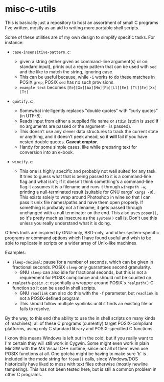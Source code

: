 # misc-c-utils

This is basically just a repository to host an assortment of small C programs
I've written, mostly as an aid to writing more portable shell scripts.

Some of these utilities are of my own design to simplify specific tasks.
For instance:

* `case-insensitive-pattern.c`:
  * given a string (either given as command-line
  argument(s) or on standard input), prints out a regex pattern that can be
  used with `sed` and the like to match the string, ignoring case.
  * This can be useful because, while `-i` works to do these matches in POSIX
    `grep`, POSIX `sed` has no such provisions. 
  * `example text` becomes `[Ee][Xx][Aa][Mm][Pp][Ll][Ee] [Tt][Ee][Xx][Tt]`

* `quotify.c`:
  * Somewhat intelligently replaces "double quotes" with “curly quotes” (in
    UTF-8).
  * Reads input from either a supplied file name or `stdin` (stdin is used if
    no arguments are passed or the argument `-` is passed).
  * This doesn't use any clever data structures to track the current state or
    anything, and it doesn't peek ahead, so it **will** fail if you have
    nested double quotes. **Caveat emptor**.
  * Handy for some simple cases, like while preparing text for conversion into
    an e-book.

* `wineify.c`:
  * This one is highly specific and probably not well suited for any task.
    It tries to guess what that is being passed to it is a command-line
    flag and what isn't; if it doesn't think something's a command-line
    flag it assumes it is a filename and runs it through `winepath -w`,
    printing a null-terminated result (suitable for GNU xargs' `xargs -0`).
    This exists solely to wrap around Photoshop in wine so that I can pass
    it unix file names/paths and have them open properly. If something is
    probably not a filename, it gets passed through unchanged with a null
    terminator on the end. This also uses `popen()`, so it's pretty much
    as insecure as the `system()` call is. Don't use this unless you really
    understand what it is doing.

Others tools are inspired by GNU-only, BSD-only, and other system-specific
programs or command options which I have found useful and wish to be able to
replicate in scripts on a wider array of Unix-like machines. 



Examples:

* `sleep-decimal`: pause for a number of seconds, which can be given in
  fractional seconds. POSIX `sleep` only guarantees second granularity.
  * GNU `sleep` can also idle for fractional seconds, but this is not a
    requirement for POSIX compliance and should not be counted on.
* `realpath-posix.c`: essentially a wrapper around POSIX's `realpath()` C
  function so it can be used in shell scripts.
  * GNU `readlink` can also do this with the `-f` parameter, but `readlink` is
  not a POSIX-defined program.
  * This should follow multiple symlinks until it finds an existing file or
  fails to resolve.

By the way, to this end (the ability to use the in shell scripts on many
kinds of machines), all of these C programs (currently) target POSIX-compliant
platforms, using only C standard library and POSIX-specified C functions.

I know this means Windows is left out in the cold, but if you really want to
I'm certain they will still work in Cygwin. Some might even work in plain MinGW
with the MS Visual C++ runtime, since not all of them even use POSIX functions
at all. One gotcha might be having to make sure '`b`' is included in the mode
string for `fopen()` calls, since Windows/DOS historically have liked to mess
with text files otherwise (mostly newline tampering). This has not been tested
here, but is still a common problem in other C programs.